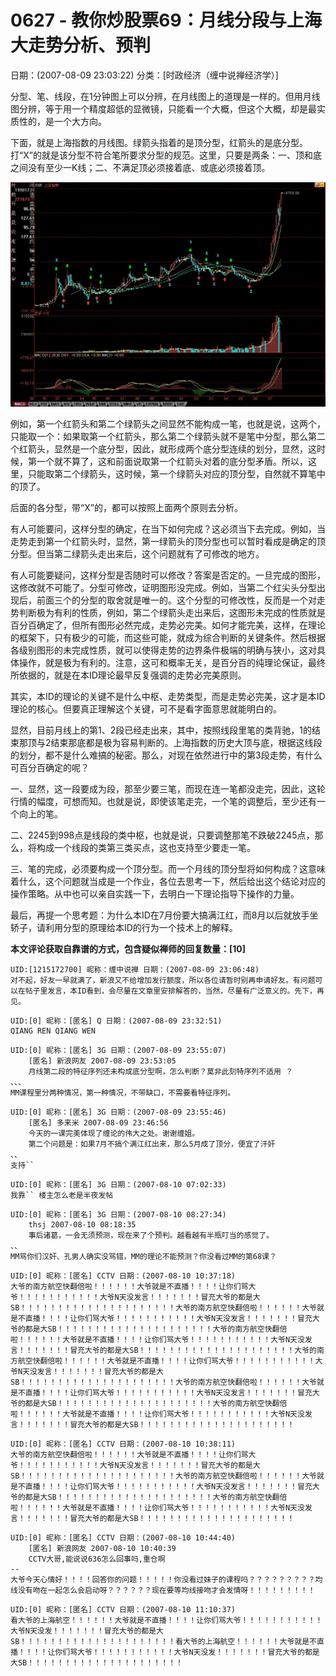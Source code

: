 # 0627 - 教你炒股票69：月线分段与上海大走势分析、预判
日期：(2007-08-09 23:03:22) 分类：[时政经济（缠中说禅经济学）] 

分型、笔、线段，在1分钟图上可以分辨，在月线图上的道理是一样的。但用月线图分辨，等于用一个精度超低的显微镜，只能看一个大概，但这个大概，却是最实质性的，是一个大方向。

下面，就是上海指数的月线图。绿箭头指着的是顶分型，红箭头的是底分型。打“X”的就是该分型不符合笔所要求分型的规范。这里，只要是两条：一、顶和底之间没有至少一K线；二、不满足顶必须接着底、或底必须接着顶。

 

![](./pic/0627.jpg)

 

例如，第一个红箭头和第二个绿箭头之间显然不能构成一笔，也就是说，这两个，只能取一个：如果取第一个红箭头，那么第二个绿箭头就不是笔中分型，那么第二个红箭头，显然是一个底分型，因此，就形成两个底分型连续的划分，显然，这时候，第一个就不算了，这和前面说取第一个红箭头对着的底分型矛盾。所以，这里，只能取第二个绿箭头，这时候，第一个绿箭头对应的顶分型，自然就不算笔中的顶了。

后面的各分型，带“X”的，都可以按照上面两个原则去分析。

有人可能要问，这样分型的确定，在当下如何完成？这必须当下去完成。例如，当走势走到第一个红箭头时，显然，第一绿箭头的顶分型也可以暂时看成是确定的顶分型。但当第二绿箭头走出来后，这个问题就有了可修改的地方。

有人可能要疑问，这样分型是否随时可以修改？答案是否定的。一旦完成的图形，这修改就不可能了。分型可修改，证明图形没完成。例如，当第二个红尖头分型出现后，前面三个的分型的取舍就是唯一的。这个分型的可修改性，反而是一个对走势判断极为有利的性质，例如，第二个绿箭头走出来后，这图形未完成的性质就是百分百确定了，但所有图形必然完成，走势必完美。如何才能完美，这样，在理论的框架下，只有极少的可能，而这些可能，就成为综合判断的关键条件。然后根据各级别图形的未完成性质，就可以使得走势的边界条件极端的明确与狭小，这对具体操作，就是极为有利的。注意，这可和概率无关，是百分百的纯理论保证，最终所依据的，就是在本ID理论最早反复强调的走势必完美原则。

其实，本ID的理论的关键不是什么中枢、走势类型，而是走势必完美，这才是本ID理论的核心。但要真正理解这个关键，可不是看字面意思就能明白的。

显然，目前月线上的第1、2段已经走出来，其中，按照线段里笔的类背驰，1的结束那顶与2结束那底都是极为容易判断的。上海指数的历史大顶与底，根据这线段的划分，都不是什么难搞的秘密。那么，对现在依然进行中的第3段走势，有什么可百分百确定的呢？

一、显然，这一段要成为段，那至少要三笔，而现在连一笔都没走完，因此，这轮行情的幅度，可想而知。也就是说，即使该笔走完，一个笔的调整后，至少还有一个向上的笔。

二、2245到998点是线段的类中枢，也就是说，只要调整那笔不跌破2245点，那么，将构成一个线段的类第三类买点，这也支持至少要走一笔。

三、笔的完成，必须要构成一个顶分型。而一个月线的顶分型将如何构成？这意味着什么，这个问题就当成是一个作业，各位去思考一下，然后给出这个结论对应的操作策略。从中也可以亲自实践一下，去明白一下理论指导下操作的力量。

最后，再提一个思考题：为什么本ID在7月份要大搞满江红，而8月以后就放手坐轿子，请利用分型的原理给本ID的行为一个技术上的解释。



**本文评论获取自靠谱的方式，包含疑似禅师的回复数量：[10]**




```
UID:[1215172700] 昵称：缠中说禅 日期：(2007-08-09 23:06:48)
对不起，好友一早就满了，新浪又不给增加发行额度，所以各位请暂时别再申请好友。有问题可以在帖子里发言，本ID看到，会尽量在文章里安排解答的，当然，尽量有广泛意义的。先下，再见。
```



```
UID:[0] 昵称：[匿名] Q 日期：(2007-08-09 23:32:51)
QIANG REN QIANG WEN
```



```
UID:[0] 昵称：[匿名] 3G 日期：(2007-08-09 23:55:07)
	[匿名] 新浪网友 2007-08-09 23:53:05 
	月线第二段的特征序列还未构成底分型啊，怎么判断？莫非此刻特序列不适用 ？
、、、
MM课程里分两种情况，第一种情况，不带缺口，不需要看特征序列。
```



```
UID:[0] 昵称：[匿名] 3G 日期：(2007-08-09 23:55:46)
	[匿名] 多来米 2007-08-09 23:46:56 
	今天的一课完美体现了缠论的伟大之处。谢谢缠姐。
	第二个问题是：如果7月不搞个满江红出来，那么5月成了顶分，便宜了汗奸
、、
支持``
```



```
UID:[0] 昵称：[匿名] 3G 日期：(2007-08-10 07:02:33)
我靠`` 楼主怎么老是半夜发帖
```



```
UID:[0] 昵称：[匿名] 3G 日期：(2007-08-10 08:27:34)
	thsj 2007-08-10 08:18:35 
	事后诸葛，一会无须预测，现在来了个预判。越看越有半瓶叮当的感觉了。
、、
MM骂你们汉奸、孔男人确实没骂错，MM的理论不能预测？你没看过MM的第68课？
```



```
UID:[0] 昵称：[匿名] CCTV 日期：(2007-08-10 10:37:18)
大爷的南方航空快翻倍啦！！！！！！大爷就是不直播！！！！让你们骂大爷！！！！！！！！！！！大爷N天没发言！！！！！！！冒充大爷的都是大SB！！！！！！！！！！！！！！！！！！！！！大爷的南方航空快翻倍啦！！！！！！大爷就是不直播！！！！让你们骂大爷！！！！！！！！！！！大爷N天没发言！！！！！！！冒充大爷的都是大SB！！！！！！！！！！！！！！！！！！！！！大爷的南方航空快翻倍啦！！！！！！大爷就是不直播！！！！让你们骂大爷！！！！！！！！！！！大爷N天没发言！！！！！！！冒充大爷的都是大SB！！！！！！！！！！！！！！！！！！！！！大爷的南方航空快翻倍啦！！！！！！大爷就是不直播！！！！让你们骂大爷！！！！！！！！！！！大爷N天没发言！！！！！！！冒充大爷的都是大SB！！！！！！！！！！！！！！！！！！！！！大爷的南方航空快翻倍啦！！！！！！大爷就是不直播！！！！让你们骂大爷！！！！！！！！！！！大爷N天没发言！！！！！！！冒充大爷的都是大SB！！！！！！！！！！！！！！！！！！！！！大爷的南方航空快翻倍啦！！！！！！大爷就是不直播！！！！让你们骂大爷！！！！！！！！！！！大爷N天没发言！！！！！！！冒充大爷的都是大SB！！！！！！！！！！！！！！！！！！！！！
```



```
UID:[0] 昵称：[匿名] CCTV 日期：(2007-08-10 10:38:11)
大爷的南方航空快翻倍啦！！！！！！大爷就是不直播！！！！让你们骂大爷！！！！！！！！！！！大爷N天没发言！！！！！！！冒充大爷的都是大SB！！！！！！！！！！！！！！！！！！！！！大爷的南方航空快翻倍啦！！！！！！大爷就是不直播！！！！让你们骂大爷！！！！！！！！！！！大爷N天没发言！！！！！！！冒充大爷的都是大SB！！！！！！！！！！！！！！！！！！！！！大爷的南方航空快翻倍啦！！！！！！大爷就是不直播！！！！让你们骂大爷！！！！！！！！！！！大爷N天没发言！！！！！！！冒充大爷的都是大SB！！！！！！！！！！！！！！！！！！！！！
```



```
UID:[0] 昵称：[匿名] CCTV 日期：(2007-08-10 10:44:40)
	[匿名] 新浪网友 2007-08-10 10:40:39 
	CCTV大哥,能说说636怎么回事吗,重仓啊
--
大爷今天心情好！！！！回答你的问题！！！！！你没看过妹子的课程吗？？？？？？？？？均线没有吻在一起怎么会启动呀？？？？？？现在要等均线接吻才会发情呀！！！！！！！！！
```



```
UID:[0] 昵称：[匿名] CCTV 日期：(2007-08-10 11:10:37)
看大爷的上海航空！！！！！！大爷就是不直播！！！！让你们骂大爷！！！！！！！！！！！大爷N天没发！！！！！！！冒充大爷的都是大SB！！！！！！！！！！！！！！！！！！！！！看大爷的上海航空！！！！！！大爷就是不直播！！！！让你们骂大爷！！！！！！！！！！！大爷N天没发！！！！！！！冒充大爷的都是大SB！！！！！！！！！！！！！！！！！！！！！
```



